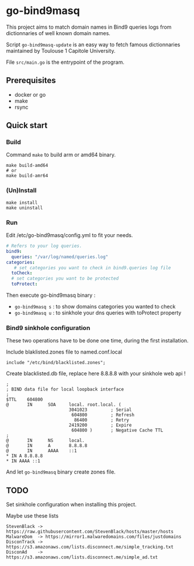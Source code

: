 go-bind9masq
===============

This project aims to match domain names in Bind9 queries logs from dictionnaries of well known domain names.

Script `go-bind9masq-update` is an easy way to fetch famous dictionnaries maintained by Toulouse 1 Capitole University.

File `src/main.go` is the entrypoint of the program.

## Prerequisites
- docker or go
- make
- rsync

## Quick start

### Build
Command `make` to build arm or amd64 binary.
```
make build-amd64
# or
make build-amr64
```

### (Un)Install

```
make install
make uninstall
```

### Run
Edit /etc/go-bind9masq/config.yml to fit your needs.

```yaml
# Refers to your log queries.
bind9:
  queries: "/var/log/named/queries.log"
categories:
   # set categories you want to check in bind9.queries log file
  toCheck:
  # set categories you want to be protected
  toProtect:
```

Then execute go-bind9masq binary : 
- `go-bind9masq s` : to show domains categories you wanted to check
- `go-bind9masq u` : to sinkhole your dns queries with toProtect property

### Bind9 sinkhole configuration

These two operations have to be done one time, during the first installation.

Include blaklisted.zones file to named.conf.local
```
include "/etc/bind/blacklisted.zones";
```

Create blacklisted.db file, replace here 8.8.8.8 with your sinkhole web api !
```
;
; BIND data file for local loopback interface
;
$TTL    604800
@       IN      SOA     local. root.local. (
                        3041023         ; Serial
                         604800         ; Refresh
                          86400         ; Retry
                        2419200         ; Expire
                         604800 )       ; Negative Cache TTL
;
@       IN      NS      local.
@       IN      A       8.8.8.8
@       IN      AAAA    ::1
* IN A 8.8.8.8
* IN AAAA ::1
```

And let `go-bind9masq` binary create zones file.

## TODO

Set sinkhole configuration when installing this project.

Maybe use these lists
```
StevenBlack -> https://raw.githubusercontent.com/StevenBlack/hosts/master/hosts
MalwareDom  -> https://mirror1.malwaredomains.com/files/justdomains
DisconTrack -> https://s3.amazonaws.com/lists.disconnect.me/simple_tracking.txt
DisconAd    -> https://s3.amazonaws.com/lists.disconnect.me/simple_ad.txt
```
